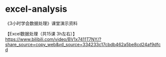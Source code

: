 # excel-analysis

《3小时学会数据处理》课堂演示资料

【Excel数据处理（共15课 3h左右）】 https://www.bilibili.com/video/BV1x7411T7NY/?share_source=copy_web&vd_source=334233c17cbdb462a5be8cd24af9dfcd
